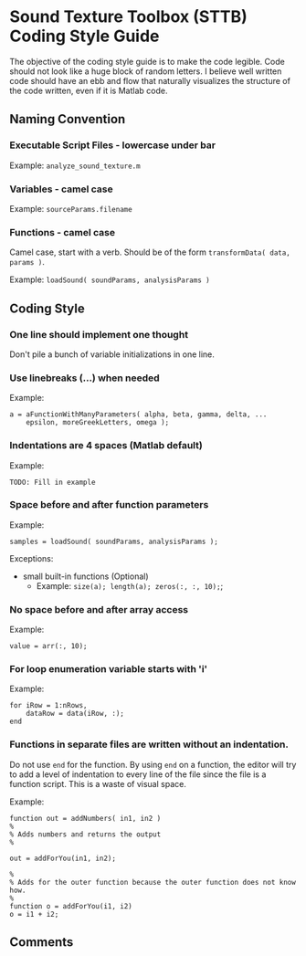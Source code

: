Sound Texture Toolbox (STTB) Coding Style Guide
===

The objective of the coding style guide is to make the code legible. Code should not look like a huge block of random letters. I believe well written code should have an ebb and flow that naturally visualizes the structure of the code written, even if it is Matlab code.

## Naming Convention

### Executable Script Files - lowercase under bar
Example: `analyze_sound_texture.m`


### Variables - camel case
Example: `sourceParams.filename`


### Functions - camel case
Camel case, start with a verb. Should be of the form `transformData( data, params )`.

Example: `loadSound( soundParams, analysisParams )`




## Coding Style

### One line should implement one thought
Don't pile a bunch of variable initializations in one line.


### Use linebreaks (...) when needed
Example:

~~~~
a = aFunctionWithManyParameters( alpha, beta, gamma, delta, ...
    epsilon, moreGreekLetters, omega );
~~~~

### Indentations are 4 spaces (Matlab default)
Example:

~~~~  
TODO: Fill in example
~~~~


### Space before and after function parameters
Example:

~~~~  
samples = loadSound( soundParams, analysisParams );
~~~~  

Exceptions:

* small built-in functions (Optional)
  * Example: `size(a); length(a); zeros(:, :, 10);`;

### No space before and after array access
Example:

~~~~  
value = arr(:, 10);
~~~~  

### For loop enumeration variable starts with 'i'
Example:

~~~~  
for iRow = 1:nRows,
    dataRow = data(iRow, :);
end
~~~~  

### Functions in separate files are written without an indentation.

Do not use `end` for the function. By using `end` on a function, the editor will try to add a level of indentation to every line of the file since the file is a function script. This is a waste of visual space.

Example:

~~~~
function out = addNumbers( in1, in2 )
%
% Adds numbers and returns the output
%

out = addForYou(in1, in2);

%
% Adds for the outer function because the outer function does not know how.
%
function o = addForYou(i1, i2)
o = i1 + i2;
~~~~


## Comments
